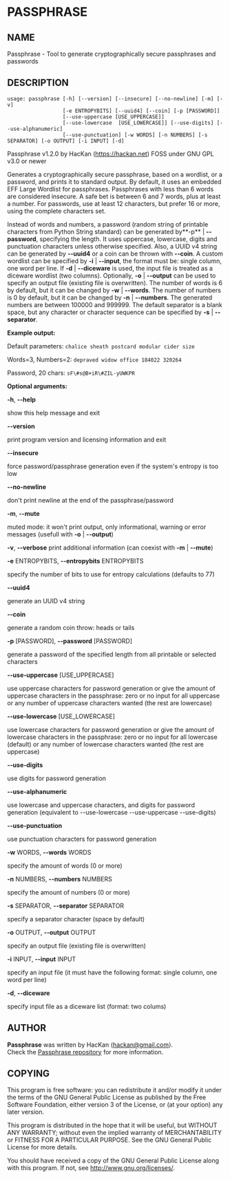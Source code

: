 # PASSPHRASE

## NAME

Passphrase - Tool to generate cryptographically secure passphrases and
passwords

## DESCRIPTION

```
usage: passphrase [-h] [--version] [--insecure] [--no-newline] [-m] [-v]
                  [-e ENTROPYBITS] [--uuid4] [--coin] [-p [PASSWORD]]
                  [--use-uppercase [USE_UPPERCASE]]
                  [--use-lowercase  [USE_LOWERCASE]] [--use-digits] [--use-alphanumeric] 
                  [--use-punctuation] [-w WORDS] [-n NUMBERS] [-s SEPARATOR] [-o OUTPUT] [-i INPUT] [-d]
```

Passphrase v1.2.0 by HacKan (https://hackan.net) FOSS under GNU GPL v3.0 or newer

Generates a cryptographically secure passphrase, based on a wordlist, or a
password, and prints it to standard output.
By default, it uses an embedded EFF Large Wordlist for passphrases.
Passphrases with less than 6 words are considered insecure. A safe bet is 
between 6 and 7 words, plus at least a number.
For passwords, use at least 12 characters, but prefer 16 or more, using the
complete characters set.

Instead of words and numbers, a password (random string of printable
characters from Python String standard) can be generated by**-p** | 
**--password**, specifying the length. It uses uppercase, lowercase, digits
and punctuation characters unless otherwise specified.
Also, a UUID v4 string can be generated by **--uuid4** or a coin can be thrown
with **--coin**.
A custom wordlist can be specified by **-i** | **--input**, the format must be: 
single column, one word per line. If **-d** | **--diceware** is used, the input
file is treated as a diceware wordlist (two columns).
Optionally, **-o** | **--output** can be used to specify an output file (existing 
file is overwritten).
The number of words is 6 by default, but it can be changed by **-w** | **--words**.
The number of numbers is 0 by default, but it can be changed by
**-n** | **--numbers**. The generated numbers are between 100000 and 999999.
The default separator is a blank space, but any character or character
sequence can be specified by **-s** | **--separator**.

**Example output:**

Default parameters: `chalice sheath postcard modular cider size`

Words=3, Numbers=2: `depraved widow office 184022 320264`

Password, 20 chars: `sF\#s@B+iR\#ZIL-yUWKPR`

**Optional arguments:**

**-h**, **--help**

show this help message and exit

**--version**

print program version and licensing information and exit

**--insecure**

force password/passphrase generation even if the system's entropy is too low

**--no-newline**

don't print newline at the end of the passphrase/password

**-m**, **--mute**

muted mode: it won't print output, only informational, warning or error messages (usefull with **-o** | **--output**)

**-v**, **--verbose**
print additional information (can coexist with **-m** | **--mute**)

**-e** ENTROPYBITS, **--entropybits** ENTROPYBITS

specify the number of bits to use for entropy calculations (defaults to 77)

**--uuid4**

generate an UUID v4 string

**--coin**

generate a random coin throw: heads or tails

**-p** \[PASSWORD\], **--password** \[PASSWORD\]

generate a password of the specified length from all printable or selected characters

**--use-uppercase** \[USE\_UPPERCASE\]

use uppercase characters for password generation or give the amount of uppercase characters in the passphrase: zero or no input for all uppercase or any number of uppercase characters wanted (the rest are lowercase)

**--use-lowercase** \[USE\_LOWERCASE\]

use lowercase characters for password generation or give the amount of lowercase characters in the passphrase: zero or no input for all lowercase (default) or any number of lowercase characters wanted (the rest are uppercase)

**--use-digits**

use digits for password generation

**--use-alphanumeric**

use lowercase and uppercase characters, and digits for password generation (equivalent to --use-lowercase --use-uppercase --use-digits)

**--use-punctuation**

use punctuation characters for password generation

**-w** WORDS, **--words** WORDS

specify the amount of words (0 or more)

**-n** NUMBERS, **--numbers** NUMBERS

specify the amount of numbers (0 or more)

**-s** SEPARATOR, **--separator** SEPARATOR

specify a separator character (space by default)

**-o** OUTPUT, **--output** OUTPUT

specify an output file (existing file is overwritten)

**-i** INPUT, **--input** INPUT

specify an input file (it must have the following format: single column,
one word per line)

**-d**, **--diceware**

specify input file as a diceware list (format: two colums)

## AUTHOR
**Passphrase** was written by HacKan ⟨hackan@gmail.com⟩.  
Check the [Passphrase repository](https://github.com/hackancuba/passphrase-py/) for more information.

## COPYING
This program is free software: you can redistribute it and/or modify it under the terms of the GNU General Public License as published by the Free Software Foundation, either version 3 of the
License, or (at your option) any later version.

This program is distributed in the hope that it will be useful, but WITHOUT ANY WARRANTY; without even the implied warranty of MERCHANTABILITY or FITNESS FOR A PARTICULAR PURPOSE. See the GNU General Public License for more details.

You should have received a copy of the GNU General Public License along with this program. If not, see <http://www.gnu.org/licenses/>.
